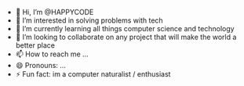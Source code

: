 - 👋 Hi, I’m @HAPPYCODE
- 👀 I’m interested in solving problems with tech
- 🌱 I’m currently learning all things computer science and technology
- 💞️ I’m looking to collaborate on any project that will make the world a better place
- 📫 How to reach me ...
- 😄 Pronouns: ...
- ⚡ Fun fact: im a computer naturalist / enthusiast

<!---
CODEPAGEHERE/CODEPAGEHERE is a ✨ special ✨ repository because its `README.md` (this file) appears on your GitHub profile.
You can click the Preview link to take a look at your changes.
--->
